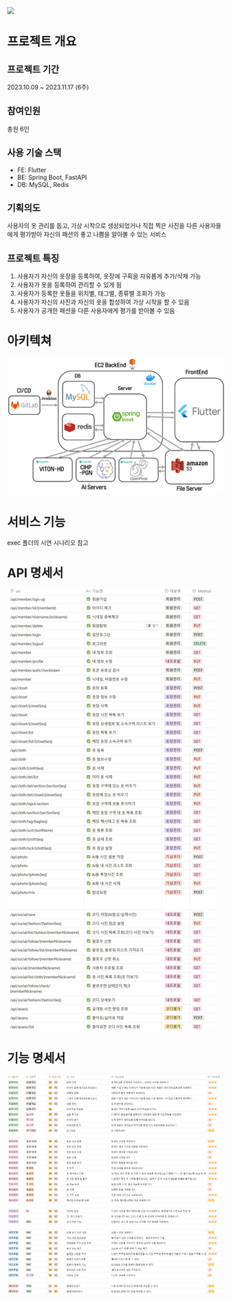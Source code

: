 <img src="logo.png">

# 프로젝트 개요

## 프로젝트 기간
2023.10.09 ~ 2023.11.17 (6주)
## 참여인원
총원 6인
## 사용 기술 스택
- FE: Flutter
- BE: Spring Boot, FastAPI
- DB: MySQL, Redis
## 기획의도
사용자의 옷 관리를 돕고, 가상 시착으로 생성되었거나 직접 찍은 사진을 다른 사용자들에게 평가받아 자신의 패션의 좋고 나쁨을 알아볼 수 있는 서비스
## 프로젝트 특징
1. 사용자가 자신의 옷장을 등록하여, 옷장에 구획을 자유롭게 추가/삭제 가능
2. 사용자가 옷을 등록하여 관리할 수 있게 됨
3. 사용자가 등록한 옷들을 위치별, 태그별, 종류별 조회가 가능
4. 사용자가 자신의 사진과 자신의 옷을 합성하여 가상 시착을 할 수 있음
5. 사용자가 공개한 패션을 다른 사용자에게 평가를 받아볼 수 있음

# 아키텍쳐
<img src="Architecture.png">

# 서비스 기능
exec 폴더의 시연 시나리오 참고

# API 명세서
<img src="APIs.png">

# 기능 명세서
<img src="기능명세서.png">